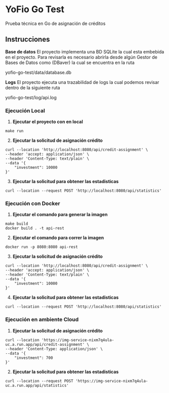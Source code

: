 # YoFio Go Test

Prueba técnica en Go de asignación de créditos

## Instrucciones

**Base de datos**
El proyecto implementa una BD SQLite la cual esta embebida en el proyecto.
Para revisarla es necesario abrirla desde algún Gestor de Bases de Datos como (DBaver) la cual se encuentra en la ruta

yofio-go-test/data/database.db

**Logs**
El proyecto ejecuta una trazabilidad de logs la cual podemos revisar dentro de la siguiente ruta

yofio-go-test/log/api.log

### Ejecución Local
1. **Ejecutar el proyecto con en local**

```shell script
make run
```

2. **Ejecutar la solicitud de asignación crédito**

```shell script
curl --location 'http://localhost:8080/api/credit-assignment' \
--header 'accept: application/json' \
--header 'Content-Type: text/plain' \
--data '{
    "investment": 10000
}'
```

3. **Ejecutar la solicitud para obtener las estadisticas**

```shell script
curl --location --request POST 'http://localhost:8080/api/statistics'
```

### Ejecución con Docker

1. **Ejecutar el comando para generar la imagen**

```shell script
make build
docker build . -t api-rest
```

2. **Ejecutar el comando para correr la imagen**

```shell script
docker run -p 8080:8080 api-rest
```

3. **Ejecutar la solicitud de asignación crédito**

```shell script
curl --location 'http://localhost:8080/api/credit-assignment' \
--header 'accept: application/json' \
--header 'Content-Type: text/plain' \
--data '{
    "investment": 10000
}'
```

4. **Ejecutar la solicitud para obtener las estadisticas**

```shell script
curl --location --request POST 'http://localhost:8080/api/statistics'
```

### Ejecución en ambiente Cloud

1. **Ejecutar la solicitud de asignación crédito**

```shell script
curl --location 'https://img-service-nixm7q4ula-uc.a.run.app/api/credit-assignment' \
--header 'Content-Type: application/json' \
--data '{
    "investment": 700
}'
```

2. **Ejecutar la solicitud para obtener las estadisticas**

```shell script
curl --location --request POST 'https://img-service-nixm7q4ula-uc.a.run.app/api/statistics'
```